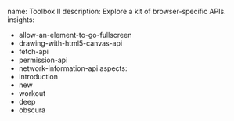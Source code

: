 name: Toolbox II
description: Explore a kit of browser-specific APIs.
insights:
  - allow-an-element-to-go-fullscreen
  - drawing-with-html5-canvas-api
  - fetch-api
  - permission-api
  - network-information-api
aspects:
  - introduction
  - new
  - workout
  - deep
  - obscura
 
